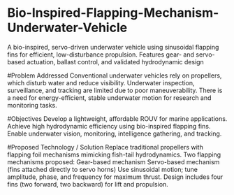 # Bio-Inspired-Flapping-Mechanism-Underwater-Vehicle
A bio-inspired, servo-driven underwater vehicle using sinusoidal flapping fins for efficient, low-disturbance propulsion. Features gear- and servo-based actuation, ballast control, and validated hydrodynamic design

#Problem Addressed
Conventional underwater vehicles rely on propellers, which disturb water and reduce visibility.
Underwater inspection, surveillance, and tracking are limited due to poor maneuverability.
There is a need for energy-efficient, stable underwater motion for research and monitoring tasks.

#Objectives
Develop a lightweight, affordable ROUV for marine applications.
Achieve high hydrodynamic efficiency using bio-inspired flapping fins.
Enable underwater vision, monitoring, intelligence gathering, and tracking.

#Proposed Technology / Solution
Replace traditional propellers with flapping foil mechanisms mimicking fish-tail hydrodynamics.
Two flapping mechanisms proposed:
Gear-based mechanism
Servo-based mechanism (fins attached directly to servo horns)
Use sinusoidal motion; tune amplitude, phase, and frequency for maximum thrust.
Design includes four fins (two forward, two backward) for lift and propulsion.
